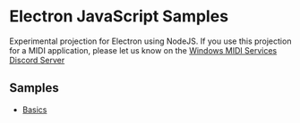 # Electron JavaScript Samples

Experimental projection for Electron using NodeJS. If you use this projection for a MIDI application, please let us know on the [Windows MIDI Services Discord Server](https://aka.ms/mididiscord)

## Samples

- [Basics](electron-api-basics/)